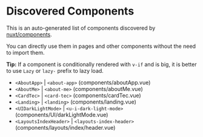 # Discovered Components

This is an auto-generated list of components discovered by [nuxt/components](https://github.com/nuxt/components).

You can directly use them in pages and other components without the need to import them.

**Tip:** If a component is conditionally rendered with `v-if` and is big, it is better to use `Lazy` or `lazy-` prefix to lazy load.

- `<AboutApp>` | `<about-app>` (components/aboutApp.vue)
- `<AboutMe>` | `<about-me>` (components/aboutMe.vue)
- `<CardTec>` | `<card-tec>` (components/cardTec.vue)
- `<Landing>` | `<landing>` (components/landing.vue)
- `<UIDarkLightMode>` | `<u-i-dark-light-mode>` (components/UI/darkLightMode.vue)
- `<LayoutsIndexHeader>` | `<layouts-index-header>` (components/layouts/index/header.vue)
